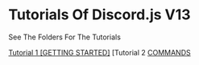 # Tutorials Of Discord.js V13

See The Folders For The Tutorials

[Tutorial 1 [GETTING STARTED]](https://github.com/Elrikboy/Discord.js-V13-tutorials/tree/main/Getting%20Started%20%231)
[Tutorial 2 [COMMANDS](https://github.com/Elrikboy/Discord.js-V13-tutorials/tree/main/Commands%20%232)
